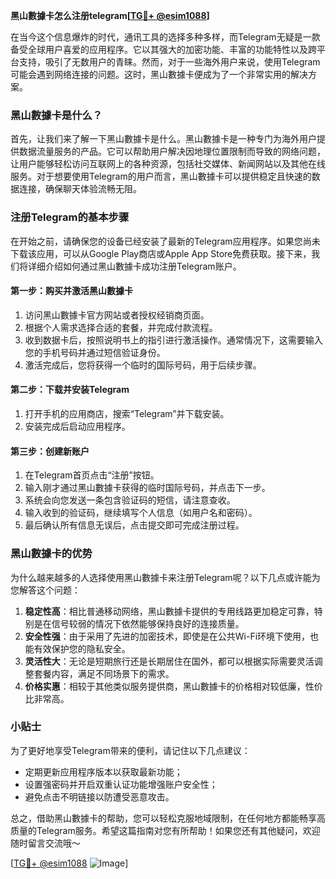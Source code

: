 **黑山數據卡怎么注册telegram[[TG💪+ @esim1088](https://t.me/s/esim1088)]**

在当今这个信息爆炸的时代，通讯工具的选择多种多样，而Telegram无疑是一款备受全球用户喜爱的应用程序。它以其强大的加密功能、丰富的功能特性以及跨平台支持，吸引了无数用户的青睐。然而，对于一些海外用户来说，使用Telegram可能会遇到网络连接的问题。这时，黑山數據卡便成为了一个非常实用的解决方案。

### 黑山數據卡是什么？

首先，让我们来了解一下黑山數據卡是什么。黑山數據卡是一种专门为海外用户提供数据流量服务的产品。它可以帮助用户解决因地理位置限制而导致的网络问题，让用户能够轻松访问互联网上的各种资源，包括社交媒体、新闻网站以及其他在线服务。对于想要使用Telegram的用户而言，黑山數據卡可以提供稳定且快速的数据连接，确保聊天体验流畅无阻。

### 注册Telegram的基本步骤

在开始之前，请确保您的设备已经安装了最新的Telegram应用程序。如果您尚未下载该应用，可以从Google Play商店或Apple App Store免费获取。接下来，我们将详细介绍如何通过黑山數據卡成功注册Telegram账户。

#### 第一步：购买并激活黑山數據卡
1. 访问黑山數據卡官方网站或者授权经销商页面。
2. 根据个人需求选择合适的套餐，并完成付款流程。
3. 收到数据卡后，按照说明书上的指引进行激活操作。通常情况下，这需要输入您的手机号码并通过短信验证身份。
4. 激活完成后，您将获得一个临时的国际号码，用于后续步骤。

#### 第二步：下载并安装Telegram
1. 打开手机的应用商店，搜索“Telegram”并下载安装。
2. 安装完成后启动应用程序。

#### 第三步：创建新账户
1. 在Telegram首页点击“注册”按钮。
2. 输入刚才通过黑山數據卡获得的临时国际号码，并点击下一步。
3. 系统会向您发送一条包含验证码的短信，请注意查收。
4. 输入收到的验证码，继续填写个人信息（如用户名和密码）。
5. 最后确认所有信息无误后，点击提交即可完成注册过程。

### 黑山數據卡的优势

为什么越来越多的人选择使用黑山數據卡来注册Telegram呢？以下几点或许能为您解答这个问题：

1. **稳定性高**：相比普通移动网络，黑山數據卡提供的专用线路更加稳定可靠，特别是在信号较弱的情况下依然能够保持良好的连接质量。
2. **安全性强**：由于采用了先进的加密技术，即使是在公共Wi-Fi环境下使用，也能有效保护您的隐私安全。
3. **灵活性大**：无论是短期旅行还是长期居住在国外，都可以根据实际需要灵活调整套餐内容，满足不同场景下的需求。
4. **价格实惠**：相较于其他类似服务提供商，黑山數據卡的价格相对较低廉，性价比非常高。

### 小贴士

为了更好地享受Telegram带来的便利，请记住以下几点建议：
- 定期更新应用程序版本以获取最新功能；
- 设置强密码并开启双重认证功能增强账户安全性；
- 避免点击不明链接以防遭受恶意攻击。

总之，借助黑山數據卡的帮助，您可以轻松克服地域限制，在任何地方都能畅享高质量的Telegram服务。希望这篇指南对您有所帮助！如果您还有其他疑问，欢迎随时留言交流哦～

[[TG💪+ @esim1088](https://t.me/s/esim1088) ![Image](https://i.postimg.cc/4NQfJmqS/Snipaste-2025-05-13-00-14-12.png)]